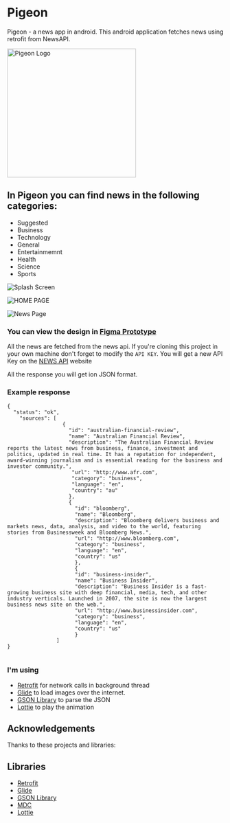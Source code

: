 # Pigeon
Pigeon - a news app in android. This android application fetches news using retrofit from NewsAPI.

<img src="https://github.com/PriyabrataNaskar/Pigeon/blob/master/app/src/main/res/raw/pigeon_splash_image.gif" alt="Pigeon Logo" width="300"/>

## In Pigeon you can find news in the following categories: 

 - Suggested
 - Business
 - Technology
 - General
 - Entertainmemnt
 - Health
 - Science
 - Sports
 
 
![Splash Screen](https://github.com/PriyabrataNaskar/Pigeon/blob/master/screenshot/Splash%20Screen.png)

![HOME PAGE](https://github.com/PriyabrataNaskar/Pigeon/blob/master/screenshot/Home%20Page%20(Horizontal).png)

![News Page](https://github.com/PriyabrataNaskar/Pigeon/blob/master/screenshot/News%20Detail%20Page%20(Horizontal)%20(1).png)

### You can view the design in [Figma Prototype](https://www.figma.com/proto/s0UUXrsQc1PdUmgHdAdGTR/News-App?node-id=0%3A1&scaling=scale-down&page-id=0%3A1&starting-point-node-id=84%3A7)

All the news are fetched from the news api. If you're cloning this project in your own machine don't forget to modify the ```API KEY```. You will get a new API Key on the [NEWS API](https://newsapi.org) website

All the response you will get ion JSON format.

### Example response
```
{
  "status": "ok",
    "sources": [
                  {
                    "id": "australian-financial-review",
                    "name": "Australian Financial Review",
                    "description": "The Australian Financial Review reports the latest news from business, finance, investment and politics, updated in real time. It has a reputation for independent, award-winning journalism and is essential reading for the business and investor community.",
                     "url": "http://www.afr.com",
                     "category": "business",
                     "language": "en",
                     "country": "au"
                    },
                    {
                      "id": "bloomberg",
                      "name": "Bloomberg",
                      "description": "Bloomberg delivers business and markets news, data, analysis, and video to the world, featuring stories from Businessweek and Bloomberg News.",
                      "url": "http://www.bloomberg.com",
                      "category": "business",
                      "language": "en",
                      "country": "us"
                      },
                      {
                      "id": "business-insider",
                      "name": "Business Insider",
                      "description": "Business Insider is a fast-growing business site with deep financial, media, tech, and other industry verticals. Launched in 2007, the site is now the largest business news site on the web.",
                      "url": "http://www.businessinsider.com",
                      "category": "business",
                      "language": "en",
                      "country": "us"
                      }
                ]
}


```
### I'm using 

- [Retrofit](https://square.github.io/retrofit/) for network calls in background thread
- [Glide](https://github.com/bumptech/glide) to load images over the internet.
- [GSON Library](https://github.com/google/gson) to parse the JSON
- [Lottie](https://github.com/airbnb/lottie-android) to play the animation

## Acknowledgements

Thanks to these projects and libraries:

## **Libraries**

- [Retrofit](https://square.github.io/retrofit/)
- [Glide](https://github.com/bumptech/glide)
- [GSON Library](https://github.com/google/gson)
- [MDC](https://material.io/develop/android/docs/getting-started)
- [Lottie](https://github.com/airbnb/lottie-android)
